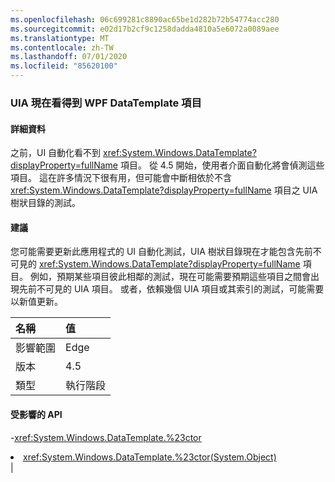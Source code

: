 ```yaml
---
ms.openlocfilehash: 06c699281c8890ac65be1d282b72b54774acc280
ms.sourcegitcommit: e02d17b2cf9c1258dadda4810a5e6072a0089aee
ms.translationtype: MT
ms.contentlocale: zh-TW
ms.lasthandoff: 07/01/2020
ms.locfileid: "85620100"
---
```

### <a name="wpf-datatemplate-elements-are-now-visible-to-uia"></a>UIA 現在看得到 WPF DataTemplate 項目

#### <a name="details"></a>詳細資料

之前，UI 自動化看不到 <xref:System.Windows.DataTemplate?displayProperty=fullName> 項目。 從 4.5 開始，使用者介面自動化將會偵測這些項目。 這在許多情況下很有用，但可能會中斷相依於不含 <xref:System.Windows.DataTemplate?displayProperty=fullName> 項目之 UIA 樹狀目錄的測試。

#### <a name="suggestion"></a>建議

您可能需要更新此應用程式的 UI 自動化測試，UIA 樹狀目錄現在才能包含先前不可見的 <xref:System.Windows.DataTemplate?displayProperty=fullName> 項目。 例如，預期某些項目彼此相鄰的測試，現在可能需要預期這些項目之間會出現先前不可見的 UIA 項目。 或者，依賴幾個 UIA 項目或其索引的測試，可能需要以新值更新。

| 名稱    | 值       |
|:--------|:------------|
| 影響範圍   |Edge|
|版本|4.5|
|類型|執行階段

#### <a name="affected-apis"></a>受影響的 API

-<xref:System.Windows.DataTemplate.%23ctor></li><li><xref:System.Windows.DataTemplate.%23ctor(System.Object)></li></ul>|
